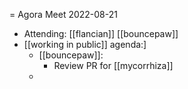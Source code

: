 = Agora Meet 2022-08-21
- Attending: [[flancian]] [[bouncepaw]]
- [[working in public]] agenda:]
    - [[bouncepaw]]:
        - Review PR for [[mycorrhiza]]
    - 
  
